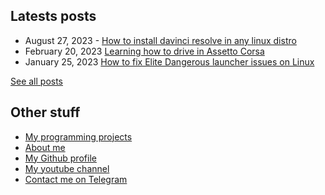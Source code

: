 ## Latests posts

- August 27, 2023 - [ How to install davinci resolve in any linux distro](/blog/2023/08/27/how-to-install-davinci-resolve-in-any-linux-distro/)
- February 20, 2023 [Learning how to drive in Assetto Corsa](/blog/2023/02/20/learning-how-to-drive-in-assetto-corsa/)
- January 25, 2023 [How to fix Elite Dangerous launcher issues on Linux](/blog/2023/01/25/how-to-fix-elite-dangerous-launcher-issues-on-linux/)

[See all posts](/blog)

## Other stuff

- [My programming projects](code/)
- [About me](me/)
- [My Github profile](https://github.com/pbl0)
- [My youtube channel](https://www.youtube.com/channel/UCoI4HY4K4CB_J8O_Mphlnbw)
- [Contact me on Telegram](https://t.me/pablobls)
